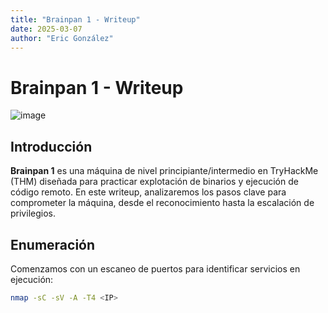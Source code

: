 ```yaml
---
title: "Brainpan 1 - Writeup"
date: 2025-03-07
author: "Eric González"
---
```


# Brainpan 1 - Writeup
![image](https://github.com/user-attachments/assets/8cfd879e-da7c-4b6f-b14e-cb294ba18a94)

## Introducción

**Brainpan 1** es una máquina de nivel principiante/intermedio en TryHackMe (THM) diseñada para practicar explotación de binarios y ejecución de código remoto. En este writeup, analizaremos los pasos clave para comprometer la máquina, desde el reconocimiento hasta la escalación de privilegios.

## Enumeración

Comenzamos con un escaneo de puertos para identificar servicios en ejecución:

```bash
nmap -sC -sV -A -T4 <IP>
